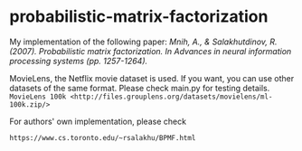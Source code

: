 # probabilistic-matrix-factorization

My implementation of the following paper:
*Mnih, A., & Salakhutdinov, R. (2007). Probabilistic matrix factorization. In Advances in neural information processing systems (pp. 1257-1264).*

MovieLens, the Netflix movie dataset is used. 
If you want, you can use other datasets of the same format. Please check main.py for testing details.
`MovieLens 100k <http://files.grouplens.org/datasets/movielens/ml-100k.zip/>`

For authors' own implementation, please check

`https://www.cs.toronto.edu/~rsalakhu/BPMF.html`